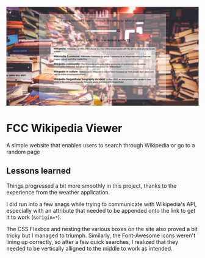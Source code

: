![WeatherApp](WikiViewer.png)
# FCC Wikipedia Viewer
A simple website that enables users to search through Wikipedia or go to a random page

## Lessons learned

Things progressed a bit more smoothly in this project, thanks to the experience from the weather application.

I did run into a few snags while trying to communicate with Wikipedia's API, especially with an attribute that needed to be appended onto the link to get it to work (`&origin=*`).

The CSS Flexbox and nesting the various boxes on the site also proved a bit tricky but I managed to triumph. Similarly, the Font-Awesome icons weren't lining up correctly, so after a few quick searches, I realized that they needed to be vertically alligned to the middle to work as intended.